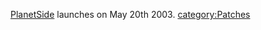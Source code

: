 [PlanetSide](PlanetSide.md "wikilink") launches on May 20th 2003.
[category:Patches](category:Patches.md "wikilink")
